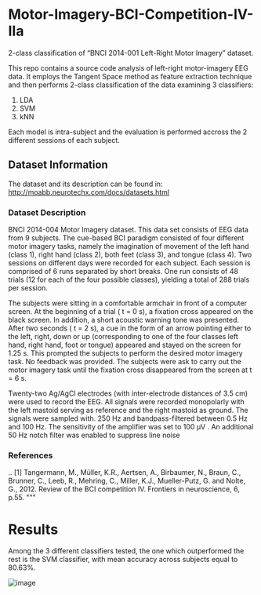 # Motor-Imagery-BCI-Competition-IV-IIa
2-class classification of “BNCI 2014-001 Left-Right Motor Imagery” dataset.

This repo contains a source code analysis of left-right motor-imagery EEG data. It employs the Tangent Space method as feature extraction technique and then performs 2-class classification of the data examining 3 classifiers:
1. LDA
2. SVM 
3. kNN

Each model is intra-subject and the evaluation is performed accross the 2 different sessions of each subject. 


## Dataset Information
The dataset and its description can be found in:
http://moabb.neurotechx.com/docs/datasets.html

### Dataset Description
BNCI 2014-004 Motor Imagery dataset.
This data set consists of EEG data from 9 subjects. The cue-based BCI paradigm consisted of four different motor imagery tasks, namely the imagination of movement of the left hand (class 1), right hand (class 2), both feet (class 3), and tongue (class 4). Two sessions on different days were recorded for each subject. Each session is comprised of 6 runs separated by short breaks. One run consists of 48 trials (12 for each of the four possible classes), yielding a total of 288 trials per session.

The subjects were sitting in a comfortable armchair in front of a computer screen. At the beginning of a trial ( t = 0 s), a fixation cross appeared on the black screen. In addition, a short acoustic warning tone was presented. After two seconds ( t = 2 s), a cue in the form of an arrow pointing either to the left, right, down or up (corresponding to one of the four classes left hand, right hand, foot or tongue) appeared and stayed on the screen for 1.25 s. This prompted the subjects to perform the desired motor imagery task. No feedback was provided. The subjects were ask to carry out the motor imagery task until the fixation cross disappeared from the screen at t = 6 s.

Twenty-two Ag/AgCl electrodes (with inter-electrode distances of 3.5 cm) were used to record the EEG. All signals were recorded monopolarly with the left mastoid serving as reference and the right mastoid as ground. The signals were sampled with. 250 Hz and bandpass-filtered between 0.5 Hz and 100 Hz. The sensitivity of the amplifier was set to 100 μV . An additional 50 Hz notch filter was enabled to suppress line noise

### References
.. [1] Tangermann, M., Müller, K.R., Aertsen, A., Birbaumer, N., Braun, C., Brunner, C., Leeb, R., Mehring, C., Miller, K.J., Mueller-Putz, G. and Nolte, G., 2012. Review of the BCI competition IV. Frontiers in neuroscience, 6, p.55. """

# Results
 Among the 3 different classifiers tested, the one which outperformed the rest is the SVM classifier, with mean accuracy across subjects equal to 80.63%.
 
 ![image](https://user-images.githubusercontent.com/87859006/229521061-d8bf0efe-b98f-4bf8-9059-b4d495ecc533.png)



